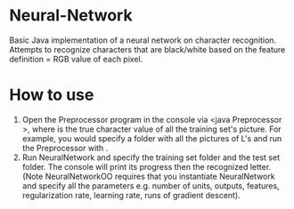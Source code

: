 Neural-Network
==============

Basic Java implementation of a neural network on character recognition. Attempts to recognize characters that are black/white based on the feature definition = RGB value of each pixel.

How to use
==============
1. Open the Preprocessor program in the console via <java Preprocessor <char>>, where <char> is the true character value of all the training set's picture. For example, you would specify a folder with all the pictures of L's and run the Preprocessor with <java Preprocessor L>. 
2. Run NeuralNetwork and specify the training set folder and the test set folder. The console will print its progress then the recognized letter. (Note NeuralNetworkOO requires that you instantiate NeuralNetwork and specify all the parameters e.g. number of units, outputs, features, regularization rate, learning rate, runs of gradient descent).
